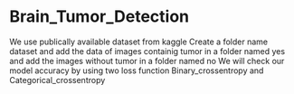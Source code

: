 # Brain_Tumor_Detection
We use publically available dataset from kaggle 
Create a folder name dataset and add the data of images containig tumor in a folder named yes and add the images without tumor in a folder named no
We will check our model accuracy by using two loss function Binary_crossentropy and Categorical_crossentropy

